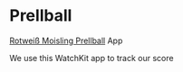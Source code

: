 # Prellball
[Rotweiß Moisling Prellball](
https://rw-moisling.de/index.php/sparten/prellball/) App

We use this WatchKit app to track our score
